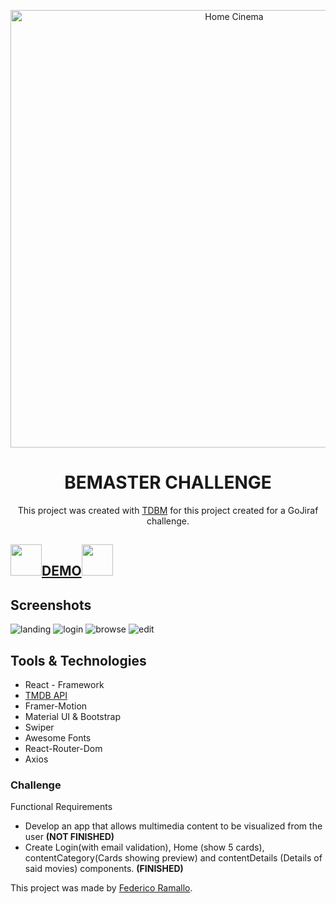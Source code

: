 <p align="center">
    <img alt="Home Cinema" src="https://fontmeme.com/permalink/220824/21ad60813ead7f189384e600cde2bd44.png" width="700">
</p>

<div align="center">

<div align="center">
  <h1>BEMASTER CHALLENGE</h1> 
  <p align="center">
    This project was created with <a href="https://swapi.dev">TDBM</a> for this project created for a GoJiraf challenge.
  </p>
</div>

</div>

## <img src="https://cdn.icon-icons.com/icons2/3063/PNG/512/popcorn_cinema_icon_190843.png" width="50px"/><a href="https://netflix-ramallo.netlify.app/" target="_blank">DEMO</a><img src="https://cdn.icon-icons.com/icons2/3063/PNG/512/popcorn_cinema_icon_190843.png" width="50px"/>
## Screenshots
<img src="https://i.ibb.co/RNgxG5F/Proyecto1.png" target="_blank" alt="landing"/>
<img src="https://i.ibb.co/p47s1Mp/Proyecto2.png" target="_blank" alt="login"/>
<img src="https://i.ibb.co/qYML5Gm/Proyecto3.png" target="_blank" alt="browse"/>
<img src="https://i.ibb.co/60MH3Wk/Proyecto4.png" target="_blank" alt="edit"/>


## Tools & Technologies 
- React - Framework
- [TMDB API](https://www.themoviedb.org/) 
- Framer-Motion
- Material UI & Bootstrap
- Swiper
- Awesome Fonts
- React-Router-Dom
- Axios

### Challenge

Functional Requirements

* Develop an app that allows multimedia content to be visualized from the user **(NOT FINISHED)**
* Create Login(with email validation), Home (show 5 cards), contentCategory(Cards showing preview) and contentDetails (Details of said movies) components. **(FINISHED)**


This project was made by [Federico Ramallo](https://github.com/Fede-Ramallo).